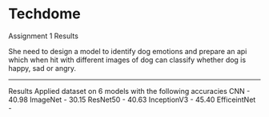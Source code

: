 # Techdome
Assignment 1 Results

She need to design a model to identify dog emotions and prepare an api which when hit with different images of dog can classify whether dog is happy, sad or angry.

--------------
Results
Applied dataset on 6 models with the following accuracies
CNN - 40.98
ImageNet - 30.15
ResNet50 - 40.63
InceptionV3 - 45.40
EfficeintNet - 
